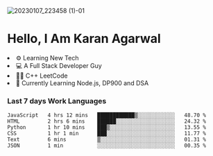 ![20230107_223458 (1)-01](https://user-images.githubusercontent.com/85556603/212357966-4002f7aa-471b-4b3c-923d-f2b0d543cad5.jpeg)


<h1>Hello, I Am Karan Agarwal</h1>
<li>⚙ Learning New Tech</li>
<li>💻 A Full Stack Developer Guy</li>
<li>👨‍💻 C++ <a>LeetCode</a></li>
<li>🙌 Currently Learning Node.js, DP900 and DSA</li>  
  
<h3>Last 7 days Work Languages </h3> 
 
<!--START_SECTION:waka-->

```text
JavaScript   4 hrs 12 mins   ████████████▒░░░░░░░░░░░░   48.70 %
HTML         2 hrs 6 mins    ██████░░░░░░░░░░░░░░░░░░░   24.32 %
Python       1 hr 10 mins    ███▒░░░░░░░░░░░░░░░░░░░░░   13.55 %
CSS          1 hr 1 min      ███░░░░░░░░░░░░░░░░░░░░░░   11.77 %
Text         6 mins          ▒░░░░░░░░░░░░░░░░░░░░░░░░   01.31 %
JSON         1 min           ░░░░░░░░░░░░░░░░░░░░░░░░░   00.35 %
```

<!--END_SECTION:waka-->
